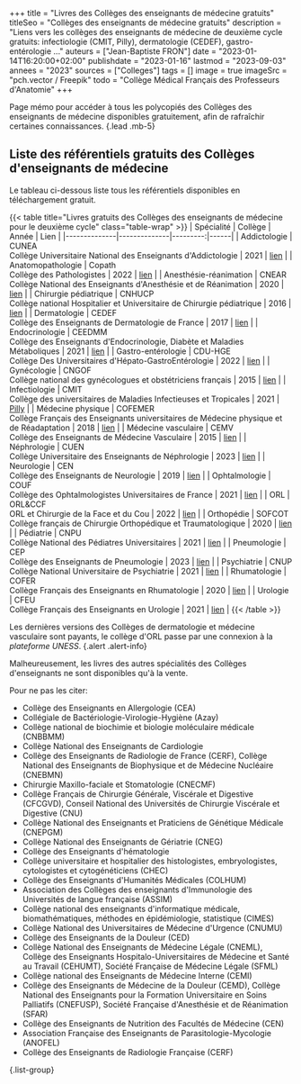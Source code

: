 +++
title = "Livres des Collèges des enseignants de médecine gratuits"
titleSeo = "Collèges des enseignants de médecine gratuits"
description = "Liens vers les collèges des enseignants de médecine de deuxième cycle gratuits: infectiologie (CMIT, Pilly), dermatologie (CEDEF), gastro-entérologie ..."
auteurs = ["Jean-Baptiste FRON"]
date = "2023-01-14T16:20:00+02:00"
publishdate = "2023-01-16"
lastmod = "2023-09-03"
annees = "2023"
sources = ["Colleges"]
tags = []
image = true
imageSrc = "pch.vector / Freepik"
todo = "Collège Médical Français des Professeurs d'Anatomie"
+++

Page mémo pour accéder à tous les polycopiés des Collèges des enseignants de médecine disponibles gratuitement, afin de rafraîchir certaines connaissances.
{.lead .mb-5}

## Liste des référentiels gratuits des Collèges d'enseignants de médecine

Le tableau ci-dessous liste tous les référentiels disponibles en téléchargement gratuit.

{{< table title="Livres gratuits des Collèges des enseignants de médecine pour le deuxième cycle" class="table-wrap" >}}
| Spécialité | Collège        | Année    | Lien |
|--------------|--------------|---------:|------|
| Addictologie | CUNEA <br><span class="typography-caption">Collège Universitaire National des Enseignants d'Addictologie</span> | 2021 | [lien](https://www.cunea.fr/sites/default/files/ref_psy_add_def_2021.pdf) |
| Anatomopathologie | Copath <br><span class="typography-caption">Collège des Pathologistes</span> | 2022 | [lien](https://www.sfpathol.org/564-manuel-introduction.html) |
| Anesthésie-réanimation | CNEAR <br><span class="typography-caption">Collège National des Enseignants d'Anesthésie et de Réanimation</span> | 2020 | [lien](https://www.cnear.fr/_files/ugd/361ef2_bf3bcbe89fb24570a6fe31cdcf96ac35.pdf) |
| Chirurgie pédiatrique | CNHUCP <br><span class="typography-caption">Collège national Hospitalier et Universitaire de Chirurgie pédiatrique</span> | 2016 | [lien](https://collegechirurgiepediatrique.fr/les-cours/) |
| Dermatologie | CEDEF <br><span class="typography-caption">Collège des Enseignants de Dermatologie de France</span> | 2017 | [lien](https://cedef.info/enseignement-2eme-cycle-dermatologie/) |
| Endocrinologie | CEEDMM <br><span class="typography-caption">Collège des Enseignants d'Endocrinologie, Diabète et Maladies Métaboliques</span> | 2021 | [lien](https://www.sfendocrino.org/polycopie-des-enseignants-5eme-edition-2021/) |
| Gastro-entérologie | CDU-HGE <br><span class="typography-caption">Collège Des Universitaires d'Hépato-GastroEntérologie</span> | 2022 | [lien](https://www.snfge.org/sites/default/files/SNFGE/Formation/dsn_cdu-hge_2022-decembre.pdf) |
| Gynécologie | CNGOF <br><span class="typography-caption">Collège national des gynécologues et obstétriciens français</span> | 2015 | [lien](http://www.cngof.net/E-book/GO-2016/) |
| Infectiologie | CMIT <br><span class="typography-caption">Collège des universitaires de Maladies Infectieuses et Tropicales</span> | 2021 | [Pilly](https://www.infectiologie.com/fr/pilly-etudiant-2021-uniquement-en-ligne-pilly-etudiant-2023-disponible-a-la-vente-a-partir-du-23-janvier.html) |
| Médecine physique | COFEMER <br><span class="typography-caption">Collège Français des Enseignants universitaires de Médecine physique et de Réadaptation</span> | 2018 | [lien](https://www.cofemer.fr/cofemer/gestionPagesWebStandard.do?dispatchMethod=affiche&pageId=55) |
| Médecine vasculaire | CEMV <br><span class="typography-caption">Collège des Enseignants de Médecine Vasculaire</span> | 2015 | [lien](http://cemv.vascular-e-learning.net/poly/Poly-Vx.pdf) |
| Néphrologie | CUEN <br><span class="typography-caption">Collège Universitaire des Enseignants de Néphrologie</span> | 2023 | [lien](https://cuen.fr/manuel3/) |
| Neurologie | CEN <br><span class="typography-caption">Collège des Enseignants de Neurologie</span> | 2019 | [lien](https://www.cen-neurologie.fr/deuxieme-cycle) |
| Ophtalmologie | COUF <br><span class="typography-caption">Collège des Ophtalmologistes Universitaires de France</span> | 2021 | [lien](http://couf.fr/espace-etudiants/2eme-cycle-dcem/) |
| ORL | ORL&CCF <br><span class="typography-caption">ORL et Chirurgie de la Face et du Cou</span> | 2022 | [lien](https://campusorl.fr/espace-etudiants/2eme-cycle-ecni/) |
| Orthopédie | SOFCOT <br><span class="typography-caption">Collège français de Chirurgie Orthopédique et Traumatologique</span> | 2020 | [lien](https://www.sofcot.fr/sites/www.sofcot.fr/files/medias/documents/CollegeOrthop%C3%A9dieTraumatologieELLIPSES%203%C3%A8me%20%C3%A9dition.pdf) |
| Pédiatrie | CNPU <br><span class="typography-caption">Collège National des Pédiatres Universitaires</span> | 2021 | [lien](https://www.pedia-univ.fr/deuxieme-cycle/referentiel) |
| Pneumologie | CEP <br><span class="typography-caption">Collège des Enseignants de Pneumologie</span> | 2023 | [lien](http://cep.splf.fr/8eme-edition-du-referentiel-du-college-des-enseignants-de-pneumologie-cep-pour-la-preparation-des-epreuves-dematerialisees-nationales-edn/) |
| Psychiatrie | CNUP <br><span class="typography-caption">Collège National Universitaire de Psychiatrie </span> | 2021 | [lien](https://www.cunea.fr/sites/default/files/ref_psy_add_def_2021.pdf) |
| Rhumatologie | COFER <br><span class="typography-caption">Collège Français des Enseignants en Rhumatologie</span> | 2020 | [lien](http://www.lecofer.org/liste-des-items-ecn.php) |
| Urologie | CFEU <br><span class="typography-caption">Collège Français des Enseignants en Urologie</span> | 2021 | [lien](https://www.urofrance.org/lafu-academie/formation-du-college/referentiel-du-college-durologie-5eme-edition/) |
{{< /table >}}

Les dernières versions des Collèges de dermatologie et médecine vasculaire sont payants, le collège d'ORL passe par une connexion à la *plateforme UNESS*.
{.alert .alert-info}

Malheureusement, les livres des autres spécialités des Collèges d'enseignants ne sont disponibles qu'à la vente.

Pour ne pas les citer:

- Collège des Enseignants en Allergologie (CEA)
- Collégiale de Bactériologie-Virologie-Hygiène (Azay)
- Collège national de biochimie et biologie moléculaire médicale (CNBBMM)
- Collège National des Enseignants de Cardiologie
- Collège des Enseignants de Radiologie de France (CERF), Collège National des Enseignants de Biophysique et de Médecine Nucléaire (CNEBMN)
- Chirurgie Maxillo-faciale et Stomatologie (CNECMF)
- Collège Français de Chirurgie Générale, Viscérale et Digestive (CFCGVD), Conseil National des Universités de Chirurgie Viscérale et Digestive (CNU)
- Collège National des Enseignants et Praticiens de Génétique Médicale (CNEPGM)
- Collège National des Enseignants de Gériatrie (CNEG)
- Collège des Enseignants d'hématologie
- Collège universitaire et hospitalier des histologistes, embryologistes, cytologistes et cytogénéticiens (CHEC)
- Collège des Enseignants d'Humanités Médicales (COLHUM)
- Association des Collèges des enseignants d'Immunologie des Universités de langue française (ASSIM)
- Collège national des enseignants d'informatique médicale, biomathématiques, méthodes en épidémiologie, statistique (CIMES)
- Collège National des Universitaires de Médecine d'Urgence (CNUMU)
- Collège des Enseignants de la Douleur (CED)
- Collège National des Enseignants de Médecine Légale (CNEML), Collège des Enseignants Hospitalo-Universitaires de Médecine et Santé au Travail (CEHUMT), Société Française de Médecine Légale (SFML)
- Collège national des Enseignants de Médecine Interne (CEMI)
- Collège des Enseignants de Médecine de la Douleur (CEMD), Collège National des Enseignants pour la Formation Universitaire en Soins Palliatifs (CNEFUSP), Société Française d'Anesthésie et de Réanimation (SFAR)
- Collège des Enseignants de Nutrition des Facultés de Médecine (CEN)
- Association Française des Enseignants de Parasitologie-Mycologie (ANOFEL)
- Collège des Enseignants de Radiologie Française (CERF)

{.list-group}
